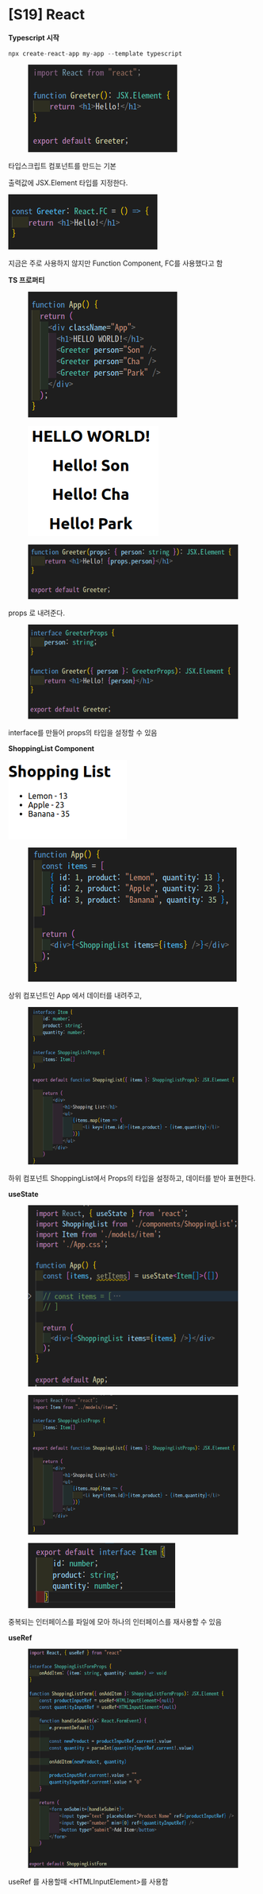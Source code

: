 # \[S19] React

**Typescript 시작**

```jsx
npx create-react-app my-app --template typescript
```

<figure><img src="../../../.gitbook/assets/image (1) (1) (1) (1) (1) (1) (1) (1) (1).png" alt=""><figcaption></figcaption></figure>

타입스크립트 컴포넌트를 만드는 기본

출력값에 JSX.Element 타입를 지정한다.

![](<../../../.gitbook/assets/image (69).png>)

지금은 주로 사용하지 않지만 Function Component, FC를 사용했다고 함



**TS 프로퍼티**

<figure><img src="../../../.gitbook/assets/image (165).png" alt=""><figcaption></figcaption></figure>

<figure><img src="../../../.gitbook/assets/image (173).png" alt=""><figcaption></figcaption></figure>

<div data-full-width="false">

<figure><img src="../../../.gitbook/assets/image (114).png" alt=""><figcaption></figcaption></figure>

</div>

props 로 내려준다.

<figure><img src="../../../.gitbook/assets/image (126).png" alt=""><figcaption></figcaption></figure>

interface를 만들어 props의 타입을 설정할 수 있음



**ShoppingList Component**

![](<../../../.gitbook/assets/image (66).png>)

<figure><img src="../../../.gitbook/assets/image (159).png" alt=""><figcaption></figcaption></figure>

상위 컴포넌트인 App 에서 데이터를 내려주고,

<figure><img src="../../../.gitbook/assets/image (156).png" alt=""><figcaption></figcaption></figure>

하위 컴포넌트 ShoppingList에서 Props의 타입을 설정하고, 데이터를 받아 표현한다.



**useState**

<figure><img src="../../../.gitbook/assets/image (166).png" alt=""><figcaption></figcaption></figure>

<figure><img src="../../../.gitbook/assets/image (184).png" alt=""><figcaption></figcaption></figure>

<figure><img src="../../../.gitbook/assets/image (110).png" alt=""><figcaption></figcaption></figure>

중복되는 인터페이스를 파일에 모아 하나의 인터페이스를 재사용할 수 있음



**useRef**

<figure><img src="../../../.gitbook/assets/image (182).png" alt=""><figcaption></figcaption></figure>

useRef 를 사용할때 \<HTMLInputElement>를 사용함
